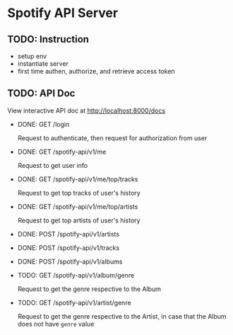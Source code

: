 # Spotify API Server

## TODO: Instruction

- setup env
- instantiate server
- first time authen, authorize, and retrieve access token

## TODO: API Doc

View interactive API doc at [http://localhost:8000/docs](http://localhost:8000/docs)

- DONE: GET /login
    
    Request to authenticate, then request for authorization from user

- DONE: GET /spotify-api/v1/me

    Request to get user info

- DONE: GET /spotify-api/v1/me/top/tracks

    Request to get top tracks of user's history

- DONE: GET /spotify-api/v1/me/top/artists

    Request to get top artists of user's history

- DONE: POST /spotify-api/v1/artists

- DONE: POST /spotify-api/v1/tracks

- DONE: POST /spotify-api/v1/albums

- TODO: GET /spotify-api/v1/album/genre

    Request to get the genre respective to the Album

- TODO: GET /spotify-api/v1/artist/genre

    Request to get the genre respective to the Artist, in case that the Album does not have `genre` value
    